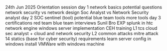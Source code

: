24th Jun 2025 Orientation session
day 1
network basics
potential questions
network security vs network design
Soc Analyst vs Network Security analyst
day 2
SOC
sentinel (tool)
potential blue team tools
more tools
day 3
certifications
red team
blue team
interviews
Sunil Bro EXP
splunk in htc
network engine
windows server implementation
CEH training
L1 tcs cloud sec analyst + cloud and network security L2
common attacks
mitre attack
14 statics (base for cyber security)
requirements
learn server config in windows
install VMWare with windows machine
